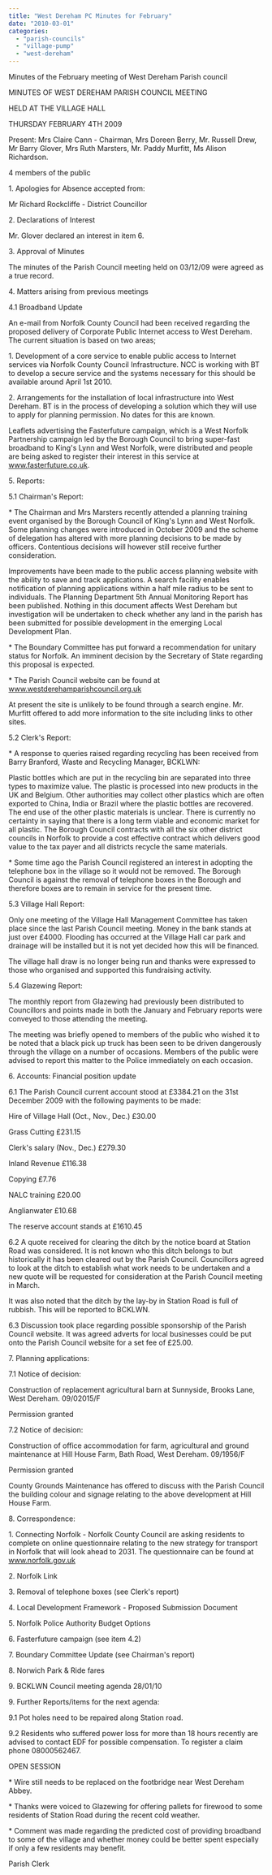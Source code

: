 ```yaml
---
title: "West Dereham PC Minutes for February"
date: "2010-03-01"
categories: 
  - "parish-councils"
  - "village-pump"
  - "west-dereham"
---
```


Minutes of the February meeting of West Dereham Parish council

MINUTES OF WEST DEREHAM PARISH COUNCIL MEETING

HELD AT THE VILLAGE HALL

THURSDAY FEBRUARY 4TH 2009

Present: Mrs Claire Cann - Chairman, Mrs Doreen Berry, Mr. Russell Drew, Mr Barry Glover, Mrs Ruth Marsters, Mr. Paddy Murfitt, Ms Alison Richardson.

4 members of the public

1\. Apologies for Absence accepted from:

Mr Richard Rockcliffe - District Councillor

2\. Declarations of Interest

Mr. Glover declared an interest in item 6.

3\. Approval of Minutes

The minutes of the Parish Council meeting held on 03/12/09 were agreed as a true record.

4\. Matters arising from previous meetings

4.1 Broadband Update

An e-mail from Norfolk County Council had been received regarding the proposed delivery of Corporate Public Internet access to West Dereham. The current situation is based on two areas;

1\. Development of a core service to enable public access to Internet services via Norfolk County Council Infrastructure. NCC is working with BT to develop a secure service and the systems necessary for this should be available around April 1st 2010.

2\. Arrangements for the installation of local infrastructure into West Dereham. BT is in the process of developing a solution which they will use to apply for planning permission. No dates for this are known.

Leaflets advertising the Fasterfuture campaign, which is a West Norfolk Partnership campaign led by the Borough Council to bring super-fast broadband to King's Lynn and West Norfolk, were distributed and people are being asked to register their interest in this service at www.fasterfuture.co.uk.

5\. Reports:

5.1 Chairman's Report:

\* The Chairman and Mrs Marsters recently attended a planning training event organised by the Borough Council of King's Lynn and West Norfolk. Some planning changes were introduced in October 2009 and the scheme of delegation has altered with more planning decisions to be made by officers. Contentious decisions will however still receive further consideration.

Improvements have been made to the public access planning website with the ability to save and track applications. A search facility enables notification of planning applications within a half mile radius to be sent to individuals. The Planning Department 5th Annual Monitoring Report has been published. Nothing in this document affects West Dereham but investigation will be undertaken to check whether any land in the parish has been submitted for possible development in the emerging Local Development Plan.

\* The Boundary Committee has put forward a recommendation for unitary status for Norfolk. An imminent decision by the Secretary of State regarding this proposal is expected.

\* The Parish Council website can be found at www.westderehamparishcouncil.org.uk

At present the site is unlikely to be found through a search engine. Mr. Murfitt offered to add more information to the site including links to other sites.

5.2 Clerk's Report:

\* A response to queries raised regarding recycling has been received from Barry Branford, Waste and Recycling Manager, BCKLWN:

Plastic bottles which are put in the recycling bin are separated into three types to maximize value. The plastic is processed into new products in the UK and Belgium. Other authorities may collect other plastics which are often exported to China, India or Brazil where the plastic bottles are recovered. The end use of the other plastic materials is unclear. There is currently no certainty in saying that there is a long term viable and economic market for all plastic. The Borough Council contracts with all the six other district councils in Norfolk to provide a cost effective contract which delivers good value to the tax payer and all districts recycle the same materials.

\* Some time ago the Parish Council registered an interest in adopting the telephone box in the village so it would not be removed. The Borough Council is against the removal of telephone boxes in the Borough and therefore boxes are to remain in service for the present time.

5.3 Village Hall Report:

Only one meeting of the Village Hall Management Committee has taken place since the last Parish Council meeting. Money in the bank stands at just over £4000. Flooding has occurred at the Village Hall car park and drainage will be installed but it is not yet decided how this will be financed.

The village hall draw is no longer being run and thanks were expressed to those who organised and supported this fundraising activity.

5.4 Glazewing Report:

The monthly report from Glazewing had previously been distributed to Councillors and points made in both the January and February reports were conveyed to those attending the meeting.

The meeting was briefly opened to members of the public who wished it to be noted that a black pick up truck has been seen to be driven dangerously through the village on a number of occasions. Members of the public were advised to report this matter to the Police immediately on each occasion.

6\. Accounts: Financial position update

6.1 The Parish Council current account stood at £3384.21 on the 31st December 2009 with the following payments to be made:

Hire of Village Hall (Oct., Nov., Dec.) £30.00

Grass Cutting £231.15

Clerk's salary (Nov., Dec.) £279.30

Inland Revenue £116.38

Copying £7.76

NALC training £20.00

Anglianwater £10.68

The reserve account stands at £1610.45

6.2 A quote received for clearing the ditch by the notice board at Station Road was considered. It is not known who this ditch belongs to but historically it has been cleared out by the Parish Council. Councillors agreed to look at the ditch to establish what work needs to be undertaken and a new quote will be requested for consideration at the Parish Council meeting in March.

It was also noted that the ditch by the lay-by in Station Road is full of rubbish. This will be reported to BCKLWN.

6.3 Discussion took place regarding possible sponsorship of the Parish Council website. It was agreed adverts for local businesses could be put onto the Parish Council website for a set fee of £25.00.

7\. Planning applications:

7.1 Notice of decision:

Construction of replacement agricultural barn at Sunnyside, Brooks Lane, West Dereham. 09/02015/F

Permission granted

7.2 Notice of decision:

Construction of office accommodation for farm, agricultural and ground maintenance at Hill House Farm, Bath Road, West Dereham. 09/1956/F

Permission granted

County Grounds Maintenance has offered to discuss with the Parish Council the building colour and signage relating to the above development at Hill House Farm.

8\. Correspondence:

1\. Connecting Norfolk - Norfolk County Council are asking residents to complete on online questionnaire relating to the new strategy for transport in Norfolk that will look ahead to 2031. The questionnaire can be found at www.norfolk.gov.uk

2\. Norfolk Link

3\. Removal of telephone boxes (see Clerk's report)

4\. Local Development Framework - Proposed Submission Document

5\. Norfolk Police Authority Budget Options

6\. Fasterfuture campaign (see item 4.2)

7\. Boundary Committee Update (see Chairman's report)

8\. Norwich Park & Ride fares

9\. BCKLWN Council meeting agenda 28/01/10

9\. Further Reports/items for the next agenda:

9.1 Pot holes need to be repaired along Station road.

9.2 Residents who suffered power loss for more than 18 hours recently are advised to contact EDF for possible compensation. To register a claim phone 08000562467.

OPEN SESSION

\* Wire still needs to be replaced on the footbridge near West Dereham Abbey.

\* Thanks were voiced to Glazewing for offering pallets for firewood to some residents of Station Road during the recent cold weather.

\* Comment was made regarding the predicted cost of providing broadband to some of the village and whether money could be better spent especially if only a few residents may benefit.

Parish Clerk
